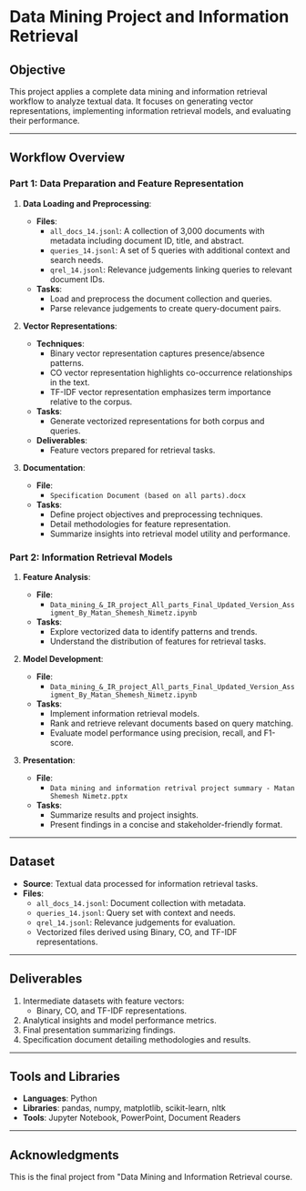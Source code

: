 # Data Mining Project and Information Retrieval

## Objective
This project applies a complete data mining and information retrieval workflow to analyze textual data. It focuses on generating vector representations, implementing information retrieval models, and evaluating their performance.

---

## Workflow Overview

### Part 1: Data Preparation and Feature Representation
1. **Data Loading and Preprocessing**:
   - **Files**:
     - `all_docs_14.jsonl`: A collection of 3,000 documents with metadata including document ID, title, and abstract.
     - `queries_14.jsonl`: A set of 5 queries with additional context and search needs.
     - `qrel_14.jsonl`: Relevance judgements linking queries to relevant document IDs.
   - **Tasks**:
     - Load and preprocess the document collection and queries.
     - Parse relevance judgements to create query-document pairs.

2. **Vector Representations**:
   - **Techniques**:
     - Binary vector representation captures presence/absence patterns.
     - CO vector representation highlights co-occurrence relationships in the text.
     - TF-IDF vector representation emphasizes term importance relative to the corpus.
   - **Tasks**:
     - Generate vectorized representations for both corpus and queries.
   - **Deliverables**:
     - Feature vectors prepared for retrieval tasks.

3. **Documentation**:
   - **File**:
     - `Specification Document (based on all parts).docx`
   - **Tasks**:
     - Define project objectives and preprocessing techniques.
     - Detail methodologies for feature representation.
     - Summarize insights into retrieval model utility and performance.

### Part 2: Information Retrieval Models
1. **Feature Analysis**:
   - **File**:
     - `Data_mining_&_IR_project_All_parts_Final_Updated_Version_Assigment_By_Matan_Shemesh_Nimetz.ipynb`
   - **Tasks**:
     - Explore vectorized data to identify patterns and trends.
     - Understand the distribution of features for retrieval tasks.

2. **Model Development**:
   - **File**:
     - `Data_mining_&_IR_project_All_parts_Final_Updated_Version_Assigment_By_Matan_Shemesh_Nimetz.ipynb`
   - **Tasks**:
     - Implement information retrieval models.
     - Rank and retrieve relevant documents based on query matching.
     - Evaluate model performance using precision, recall, and F1-score.

3. **Presentation**:
   - **File**:
     - `Data mining and information retrival project summary - Matan Shemesh Nimetz.pptx`
   - **Tasks**:
     - Summarize results and project insights.
     - Present findings in a concise and stakeholder-friendly format.

---

## Dataset
- **Source**: Textual data processed for information retrieval tasks.
- **Files**:
  - `all_docs_14.jsonl`: Document collection with metadata.
  - `queries_14.jsonl`: Query set with context and needs.
  - `qrel_14.jsonl`: Relevance judgements for evaluation.
  - Vectorized files derived using Binary, CO, and TF-IDF representations.

---

## Deliverables
1. Intermediate datasets with feature vectors:
   - Binary, CO, and TF-IDF representations.
2. Analytical insights and model performance metrics.
3. Final presentation summarizing findings.
4. Specification document detailing methodologies and results.

---

## Tools and Libraries
- **Languages**: Python
- **Libraries**: pandas, numpy, matplotlib, scikit-learn, nltk
- **Tools**: Jupyter Notebook, PowerPoint, Document Readers

---

## Acknowledgments
This is the final project from "Data Mining and Information Retrieval course.
